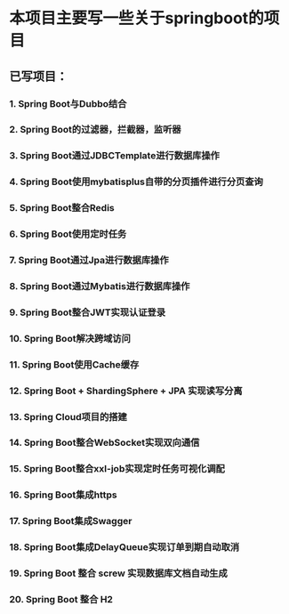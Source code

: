 # 本项目主要写一些关于springboot的项目
## 已写项目：
### 1. Spring Boot与Dubbo结合
### 2. Spring Boot的过滤器，拦截器，监听器
### 3. Spring Boot通过JDBCTemplate进行数据库操作
### 4. Spring Boot使用mybatisplus自带的分页插件进行分页查询
### 5. Spring Boot整合Redis
### 6. Spring Boot使用定时任务 
### 7. Spring Boot通过Jpa进行数据库操作
### 8. Spring Boot通过Mybatis进行数据库操作
### 9. Spring Boot整合JWT实现认证登录
### 10. Spring Boot解决跨域访问
### 11. Spring Boot使用Cache缓存
### 12. Spring Boot + ShardingSphere + JPA 实现读写分离
### 13. Spring Cloud项目的搭建
### 14. Spring Boot整合WebSocket实现双向通信
### 15. Spring Boot整合xxl-job实现定时任务可视化调配
### 16. Spring Boot集成https
### 17. Spring Boot集成Swagger
### 18. Spring Boot集成DelayQueue实现订单到期自动取消
### 19. Spring Boot 整合 screw 实现数据库文档自动生成
### 20. Spring Boot 整合 H2
